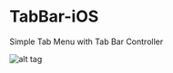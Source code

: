 # TabBar-iOS
Simple Tab Menu with Tab Bar Controller

![alt tag](https://4.bp.blogspot.com/-cDeyLgjyyRk/V5yZUas49BI/AAAAAAAAB_Q/Rbx7XwDXbjcabMab1UWggyEeHwuHnfu_QCLcB/s600/Simulator%2BScreen%2BShot%2BJul%2B30%252C%2B2016%252C%2B6.56.06%2BPM.png "Simple Tab Menu")
